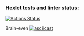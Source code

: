 ### Hexlet tests and linter status:
[![Actions Status](https://github.com/Evgen4637/python-project-49/actions/workflows/hexlet-check.yml/badge.svg)](https://github.com/Evgen4637/python-project-49/actions)

Brain-even
[![asciicast](https://asciinema.org/a/QASF5VZg9xLKC4ucYxw5Ccxb0.svg)](https://asciinema.org/a/QASF5VZg9xLKC4ucYxw5Ccxb0)